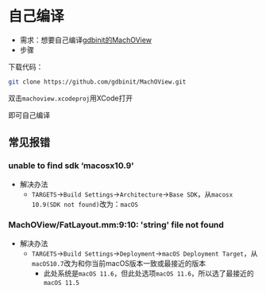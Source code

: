 # 自己编译

* 需求：想要自己编译[gdbinit的MachOView](https://github.com/gdbinit/MachOView)
* 步骤

下载代码：

```bash
git clone https://github.com/gdbinit/MachOView.git
```

双击`machoview.xcodeproj`用XCode打开

即可自己编译

## 常见报错

### unable to find sdk ‘macosx10.9'

* 解决办法
  * `TARGETS`->`Build Settings`->`Architecture`->`Base SDK`，从`macosx 10.9(SDK not found)`改为：`macOS`

### MachOView/FatLayout.mm:9:10: 'string' file not found

* 解决办法
  * `TARGETS`->`Build Settings`->`Deployment`->`macOS Deployment Target`，从`macOS10.7`改为和你当前macOS版本一致或最接近的版本
    * 此处系统是`macOS 11.6`，但此处选项`macOS 11.6`，所以选了最接近的`macOS 11.5`

